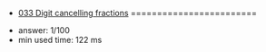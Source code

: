 + [033 Digit cancelling fractions](http://projecteuler.net/problem=33)
========================

- answer: 1/100 
- min used time: 122 ms

